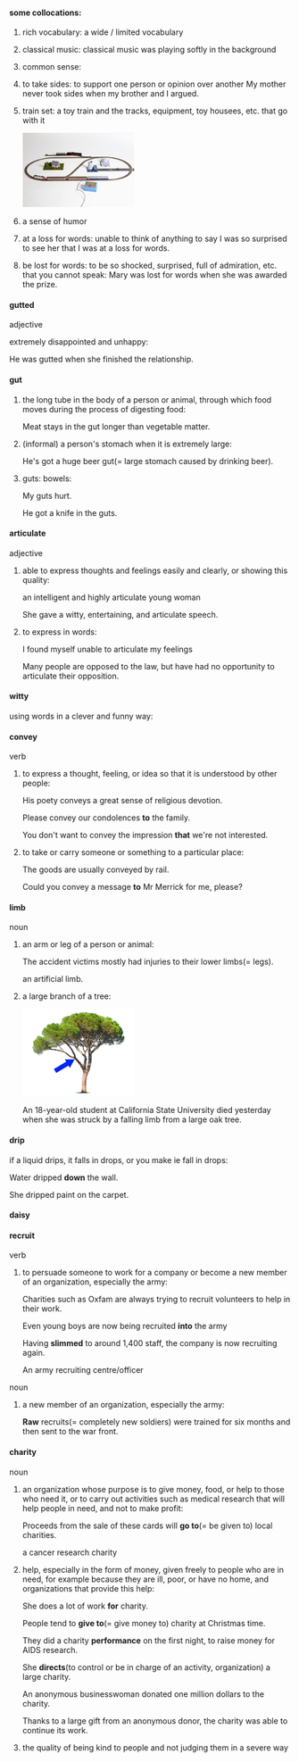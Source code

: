 #### some collocations:
1. rich vocabulary: a wide / limited vocabulary
   
2. classical music: classical music was playing softly in the background
   
3. common sense:
   
4. to take sides: to support one person or opinion over another 
   My mother never took sides when my brother and I argued.

5. train set: a toy train and the tracks, equipment, toy housees, etc. that go with it
   
     ![](./trains_noun_002_38722.jpg)

6. a sense of humor 
       
7. at a loss for words: unable to think of anything to say
   I was so surprised to see her that I was at a loss for words.

8. be lost for words: to be so shocked, surprised, full of admiration, etc. that you cannot speak:
   Mary was lost for words when she was awarded the prize.

#### gutted
adjective

extremely disappointed and unhappy:

He was gutted when she finished the relationship.

#### gut
1. the long tube in the body of a person or animal, through which food moves during the process of digesting food:
   
   Meat stays in the gut longer than vegetable matter.

2. (informal) a person's stomach when it is extremely large:

   He's got a huge beer gut(= large stomach caused by drinking beer).

3. guts: bowels:

   My guts hurt.

   He got a knife in the guts.

#### articulate
adjective

1. able to express thoughts and feelings easily and clearly, or showing this quality:
   
   an intelligent and highly articulate young woman

   She gave a witty, entertaining, and articulate speech.

2. to express in words:

   I found myself unable to articulate my feelings

   Many people are opposed to the law, but have had no opportunity to articulate their opposition.   

#### witty
using words in a clever and funny way:

#### convey
verb

1. to express a thought, feeling, or idea so that it is understood by other people:
   
   His poety conveys a great sense of religious devotion.

   Please convey our condolences **to** the family.

   You don't want to convey the impression **that** we're not interested.

2. to take or carry someone or something to a particular place:

   The goods are usually conveyed by rail.

   Could you convey a message **to** Mr Merrick for me, please?

#### limb
noun

1. an arm or leg of a person or animal:
   
   The accident victims mostly had injuries to their lower limbs(= legs).

   an artificial limb.

2. a large branch of a tree:

   ![](./limb_noun_004_1712.jpg)

   An 18-year-old student at California State University died yesterday when she was struck by a falling limb from a large oak tree.

#### drip
if a liquid drips, it falls in drops, or you make ie fall in drops:

Water dripped **down** the wall.

She dripped paint on the carpet.

#### daisy


#### recruit
verb

1. to persuade someone to work for a company or become a new member of an organization, especially the army:
   
   Charities such as Oxfam are always trying to recruit volunteers to help in their work.

   Even young boys are now being recruited **into** the army

   Having **slimmed** to around 1,400 staff, the company is now recruiting again.

   An army recruiting centre/officer

noun

1. a new member of an organization, especially the army:
   
   **Raw** recruits(= completely new soldiers) were trained for six months and then sent to the war front.


#### charity
noun

1. an organization whose purpose is to give money, food, or help to those who need it, or to carry out activities such as medical research that will help people in need, and not to make profit:
   
   Proceeds from the sale of these cards will **go to**(= be given to) local charities.

   a cancer research charity

2. help, especially in the form of money, given freely to people who are in need, for example because they are ill, poor, or have no home, and organizations that provide this help:

   She does a lot of work **for** charity.

   People tend to **give to**(= give money to) charity at Christmas time.

   They did a charity **performance** on the first night, to raise money for AIDS research.

   She **directs**(to control or be in charge of an activity, organization) a large charity.

   An anonymous businesswoman donated one million dollars to the charity.

   Thanks to a large gift from an anonymous donor, the charity was able to continue its work.

3. the quality of being kind to people and not judging them in a severe way
   









